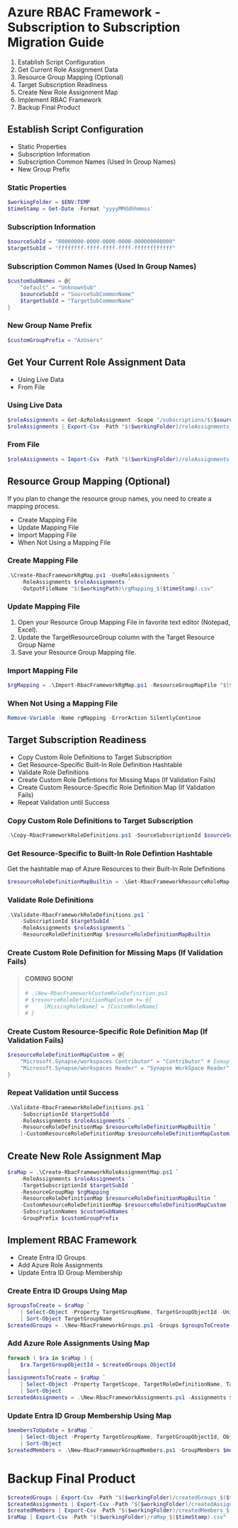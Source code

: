 # Azure RBAC Framework - Subscription to Subscription Migration Guide
1. Establish Script Configuration
2. Get Current Role Assignment Data
3. Resource Group Mapping (Optional)
4. Target Subscription Readiness
5. Create New Role Assignment Map
6. Implement RBAC Framework
7. Backup Final Product

## Establish Script Configuration
- Static Properties
- Subscription Information
- Subscription Common Names (Used In Group Names)
- New Group Prefix

### Static Properties
```powershell
$workingFolder = $ENV:TEMP
$timeStamp = Get-Date -Format 'yyyyMMddhhmmss'
```

### Subscription Information
```powershell
$sourceSubId = "00000000-0000-0000-0000-000000000000"
$targetSubId = "ffffffff-ffff-ffff-ffff-ffffffffffff"
```

### Subscription Common Names (Used In Group Names)
```powershell
$customSubNames = @{
    "default" = "UnknownSub"
    $sourceSubId = "SourceSubCommonName"
    $targetSubId = "TargetSubCommonName"
}
```

### New Group Name Prefix
```powershell
$customGroupPrefix = "AzUsers"
```

## Get Your Current Role Assignment Data
- Using Live Data
- From File

### Using Live Data
```powershell
$roleAssignments = Get-AzRoleAssignment -Scope "/subscriptions/$($sourceSubId)"
$roleAssignments | Export-Csv -Path "$($workingFolder)/roleAssignments_$($timeStamp).csv" -Delimeter "," -NoTypeInformation -NoClobber
```

### From File
```powershell
$roleAssignments = Import-Csv -Path "$($workingFolder)/roleAssignments.csv" -Delimeter ","
```

<!-- ## Filter Your Role Assignment Data
To reduce the amount of data you are transforming, filter your role assignments to exclude management groups as well as Service Principals, Managed Identities, and orphaned role assignments.

```powershell
$fRoleAssignments = $roleAssignments `
    | Where-Object { $_.Scope -like "/subscriptions/*" } `
    | Where-Object { $_.ObjectType -eq "User" }
``` -->

## Resource Group Mapping (Optional)

If you plan to change the resource group names, you need to create a mapping process.
- Create Mapping File
- Update Mapping File
- Import Mapping File
- When Not Using a Mapping File

### Create Mapping File

```powershell
.\Create-RbacFrameworkRgMap.ps1 -UseRoleAssignments `
    -RoleAssignments $roleAssignments `
    -OutputFileName "$($workingPath)\rgMapping_$($timeStamp).csv"
```

### Update Mapping File

1. Open your Resource Group Mapping File in favorite text editor (Notepad, Excel).
2. Update the TargetResourceGroup column with the Target Resource Group Name
3. Save your Resource Group Mapping file.

### Import Mapping File

```powershell
$rgMapping = .\Import-RbacFrameworkRgMap.ps1 -ResourceGroupMapFile "$($workingFolder)/rgMapping_$($timeStamp).csv"
```

### When Not Using a Mapping File
```powershell
Remove-Variable -Name rgMapping -ErrorAction SilentlyContinue
```

## Target Subscription Readiness
- Copy Custom Role Definitions to Target Subscription
- Get Resource-Specific Built-In Role Definition Hashtable
- Validate Role Definitions
- Create Custom Role Defintions for Missing Maps (If Validation Fails)
- Create Custom Resource-Specific Role Definition Map (If Validation Fails)
- Repeat Validation until Success

### Copy Custom Role Definitions to Target Subscription
```powershell
.\Copy-RbacFrameworkRoleDefinitions.ps1 -SourceSubscriptionId $sourceSubId -TargetSubscriptionId $targetSubId [-WhatIf]
```

### Get Resource-Specific to Built-In Role Defintion Hashtable
Get the hashtable map of Azure Resources to their Built-In Role Definitions
```powershell
$resourceRoleDefinitionMapBuiltin = .\Get-RbacFrameworkResourceRoleMap.ps1
```

### Validate Role Definitions
```powershell
.\Validate-RbacFrameworkRoleDefinitions.ps1 `
    -SubscriptionId $targetSubId `
    -RoleAssignments $roleAssignments `
    -ResourceRoleDefinitionMap $resourceRoleDefinitionMapBuiltin
```

### Create Custom Role Definition for Missing Maps (If Validation Fails)

> #### COMING SOON!
> ```powershell
> # .\New-RbacFrameworkCustomRoleDefinition.ps1
> # $resourceRoleDefinitionMapCustom += @{
> #     [MissingRoleName] = [CustomRoleName]
> # }
> ```

### Create Custom Resource-Specific Role Definition Map (If Validation Fails)
```powershell
$resourceRoleDefinitionMapCustom = @{
    "Microsoft.Synapse/workspaces Contributor" = "Contributor" # Exmaple: Built-In Role Definition Name
    "Microsoft.Synapse/workspaces Reader" = "Synapse WorkSpace Reader" # Example: Custom Role Definition Name
}
```

### Repeat Validation until Success
```powershell
.\Validate-RbacFrameworkRoleDefinitions.ps1 `
    -SubscriptionId $targetSubId `
    -RoleAssignments $roleAssignments `
    -ResourceRoleDefinitionMap $resourceRoleDefinitionMapBuiltin `
    [-CustomResourceRoleDefinitionMap $resourceRoleDefinitionMapCustom]
```

## Create New Role Assignment Map

```powershell
$raMap = .\Create-RbacFrameworkRoleAssignmentMap.ps1 `
    -RoleAssignments $roleAssignments `
    -TargetSubscriptionId $targetSubId `
    -ResourceGroupMap $rgMapping `
    -ResourceRoleDefinitionMap $resourceRoleDefinitionMapBuiltin `
    -CustomResourceRoleDefinitionMap $resourceRoleDefinitionMapCustom `
    -SubscriptionNames $customSubNames `
    -GroupPrefix $customGroupPrefix
```

## Implement RBAC Framework
- Create Entra ID Groups
- Add Azure Role Assignments
- Update Entra ID Group Membership

### Create Entra ID Groups Using Map

```powershell
$groupsToCreate = $raMap `
    | Select-Object -Property TargetGroupName, TargetGroupObjectId -Unique `
    | Sort-Object TargetGroupName
$createdGroups = .\New-RbacFrameworkGroups.ps1 -Groups $groupsToCreate [-WhatIf]
```

### Add Azure Role Assignments Using Map

```powershell
foreach ( $ra in $raMap ) {
    $ra.TargetGroupObjectId = $createdGroups.ObjectId
}
$assignmentsToCreate = $raMap `
    | Select-Object -Property TargetScope, TargetRoleDefinitionName, TargetGroupObjectId -Unique `
    | Sort-Object
$createdAssignments = .\New-RbacFrameworkAssignments.ps1 -Assignments $assignmentsToCreate [-WhatIf]
```

### Update Entra ID Group Membership Using Map

```powershell
$membersToUpdate = $raMap `
    | Select-Object -Property TargetGroupName, TargetGroupObjectId, ObjectId -Unique `
    | Sort-Object
$createdMembers = .\New-RbacFrameworkGroupMembers.ps1 -GroupMembers $membersToUpdate [-WhatIf]
```

# Backup Final Product
```powershell
$createdGroups | Export-Csv -Path "$($workingFolder)/createdGroups_$($timeStamp).csv" -Delimeter "," 
$createdAssignments | Export-Csv -Path "$($workingFolder)/createdAssignments_$($timeStamp).csv" -Delimeter "," 
$createdMembers | Export-Csv -Path "$($workingFolder)/createdMembers_$($timeStamp).csv" -Delimeter "," 
$raMap | Export-Csv -Path "$($workingFolder)/raMap_$($timeStamp).csv" -Delimeter ","
```